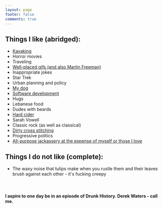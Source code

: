 ```yaml
---
layout: page
footer: false
comments: true
---
```


## Things I like (abridged):
* <a href="https://s3-us-west-2.amazonaws.com/ebdrummond.com/images/1444_517362189904_6293_n.jpg" target="_blank">Kayaking</a>
* Horror movies
* Traveling
* <a href="https://s3-us-west-2.amazonaws.com/ebdrummond.com/images/freeman-flip.gif" target="_blank">Well-placed gifs (and also Martin Freeman)</a>
* Inappropriate jokes
* Star Trek
* Urban planning and policy
* <a href="https://s3-us-west-2.amazonaws.com/ebdrummond.com/images/lola_may_adorable.jpg" target="_blank">My dog</a>
* <a href="https://s3-us-west-2.amazonaws.com/ebdrummond.com/images/fixed-it.gif" target="_blank">Software development</a>
* Hugs
* Lebanese food
* Dudes with beards
* <a href="https://twitter.com/ErinTweetsCider" target="_blank">Hard cider</a>
* Sarah Vowell
* Classic rock (as well as classical)
* <a href="https://s3-us-west-2.amazonaws.com/ebdrummond.com/images/cross_stitch.jpg" target="_blank">Dirty cross stitching</a>
* Progressive politics
* <a href="https://s3-us-west-2.amazonaws.com/ebdrummond.com/images/free_candy_jym.jpg" target="_blank">All-purpose jackassery at the expense of myself or those I love</a>

## Things I do not like (complete):
* The waxy noise that tulips make when you rustle them and their leaves brush against each other - it's fucking creepy
<br><br><br>
#### I aspire to one day be in an episode of Drunk History.  Derek Waters - call me.
